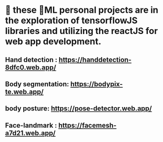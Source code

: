 # 🚀 these 🧠ML personal projects are in the exploration of tensorflowJS libraries and utilizing the reactJS for web app development.

## Hand detection : https://handdetection-8dfc0.web.app/
## Body segmentation: https://bodypix-te.web.app/
## body posture: https://pose-detector.web.app/
## Face-landmark : https://facemesh-a7d21.web.app/
